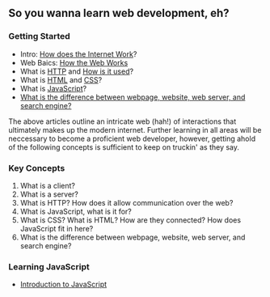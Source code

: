 ## So you wanna learn web development, eh? 

### Getting Started
- Intro: [How does the Internet Work](https://developer.mozilla.org/en-US/docs/Learn/Common_questions/How_does_the_Internet_work)?
- Web Baics: [How the Web Works](https://developer.mozilla.org/en-US/docs/Learn/Getting_started_with_the_web/How_the_Web_works)
- What is [HTTP](https://dev.opera.com/articles/http-basic-introduction/) and [How is it used](https://dev.opera.com/articles/http-lets-get-it-on/)?
- What is [HTML](https://developer.mozilla.org/en-US/docs/Learn/Getting_started_with_the_web/HTML_basics) and [CSS](https://developer.mozilla.org/en-US/docs/Learn/Getting_started_with_the_web/CSS_basics)?
- What is [JavaScript](https://developer.mozilla.org/en-US/docs/Learn/Getting_started_with_the_web/JavaScript_basics)?
- [What is the difference between webpage, website, web server, and search engine?](https://developer.mozilla.org/en-US/docs/Learn/Common_questions/Pages_sites_servers_and_search_engines)

The above articles outline an intricate web (hah!) of interactions that ultimately makes up the modern internet. Further learning in all areas will be neccessary to become a proficient web developer, however, getting ahold of the following concepts is sufficient to keep on truckin' as they say.

### Key Concepts
1. What is a client?
2. What is a server?
3. What is HTTP? How does it allow communication over the web?
4. What is JavaScript, what is it for?
5. What is CSS? What is HTML? How are they connected? How does JavaScript fit in here?
6. What is the difference between webpage, website, web server, and search engine? 

### Learning JavaScript
- [Introduction to JavaScript](https://www.codecademy.com/learn/introduction-to-javascript)
